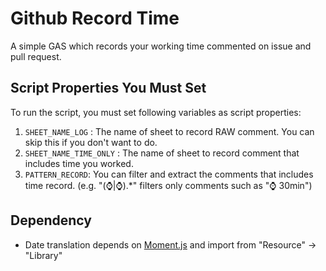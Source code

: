 # Github Record Time

A simple GAS which records your working time commented on issue and pull request.

## Script Properties You Must Set

To run the script, you must set following variables as script properties:

1. `SHEET_NAME_LOG` : The name of sheet to record RAW comment. You can skip this if you don't want to do.
1. `SHEET_NAME_TIME_ONLY` : The name of sheet to record comment that includes time you worked.
1. `PATTERN_RECORD`: You can filter and extract the comments that includes time record. (e.g. "(⌚|:watch:).*" filters only comments such as ":watch: 30min")

## Dependency

- Date translation depends on [Moment.js](https://script.google.com/macros/library/versions/d/15hgNOjKHUG4UtyZl9clqBbl23sDvWMS8pfDJOyIapZk5RBqwL3i-rlCo) and import from "Resource" -> "Library"
